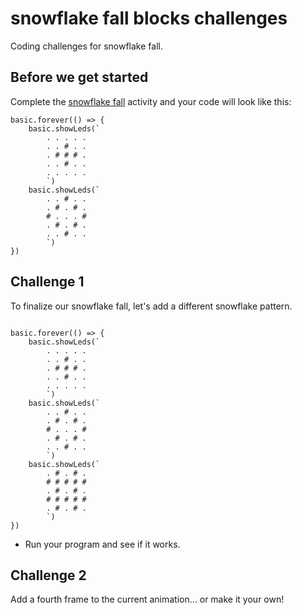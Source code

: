 # snowflake fall blocks challenges

Coding challenges for snowflake fall. 

## Before we get started

Complete the [snowflake fall](/lessons/snowflake-fall/activity) activity and your code will look like this:

```blocks
basic.forever(() => {
    basic.showLeds(`
        . . . . .
        . . # . .
        . # # # .
        . . # . .
        . . . . .
        `)
    basic.showLeds(`
        . . # . .
        . # . # .
        # . . . #
        . # . # .
        . . # . .
        `)
})
```

## Challenge 1



To finalize our snowflake fall, let's add a different snowflake pattern.

```blocks

basic.forever(() => {
    basic.showLeds(`
        . . . . .
        . . # . .
        . # # # .
        . . # . .
        . . . . .
        `)
    basic.showLeds(`
        . . # . .
        . # . # .
        # . . . #
        . # . # .
        . . # . .
        `)
    basic.showLeds(`
        . # . # .
        # # # # #
        . # . # .
        # # # # #
        . # . # .
        `)
})

```


* Run your program and see if it works.

## Challenge 2

Add a fourth frame to the current animation... or make it your own!

